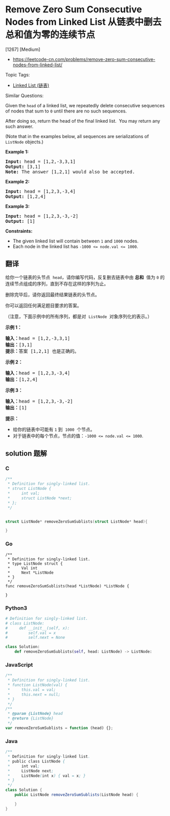 # Remove Zero Sum Consecutive Nodes from Linked List 从链表中删去总和值为零的连续节点

[1267] [Medium]

- https://leetcode-cn.com/problems/remove-zero-sum-consecutive-nodes-from-linked-list/

Topic Tags:

- [Linked List (链表)](https://leetcode-cn.com/tag/linked-list/)

Similar Questions:

Given the `head` of a linked list, we repeatedly delete consecutive sequences of nodes that sum to `0` until there are no such sequences.

After doing so, return the head of the final linked list.  You may return any such answer.

(Note that in the examples below, all sequences are serializations of `ListNode` objects.)

**Example 1:**

<pre><strong>Input:</strong> head = [1,2,-3,3,1]
<strong>Output:</strong> [3,1]
<strong>Note:</strong> The answer [1,2,1] would also be accepted.
</pre>

**Example 2:**

<pre><strong>Input:</strong> head = [1,2,3,-3,4]
<strong>Output:</strong> [1,2,4]
</pre>

**Example 3:**

<pre><strong>Input:</strong> head = [1,2,3,-3,-2]
<strong>Output:</strong> [1]
</pre>

**Constraints:**

- The given linked list will contain between `1` and `1000` nodes.
- Each node in the linked list has `-1000 <= node.val <= 1000`.

## 翻译

给你一个链表的头节点  `head`，请你编写代码，反复删去链表中由 **总和**  值为 `0` 的连续节点组成的序列，直到不存在这样的序列为止。

删除完毕后，请你返回最终结果链表的头节点。

你可以返回任何满足题目要求的答案。

（注意，下面示例中的所有序列，都是对  `ListNode`  对象序列化的表示。）

**示例 1：**

<pre><strong>输入：</strong>head = [1,2,-3,3,1]
<strong>输出：</strong>[3,1]
<strong>提示：</strong>答案 [1,2,1] 也是正确的。
</pre>

**示例 2：**

<pre><strong>输入：</strong>head = [1,2,3,-3,4]
<strong>输出：</strong>[1,2,4]
</pre>

**示例 3：**

<pre><strong>输入：</strong>head = [1,2,3,-3,-2]
<strong>输出：</strong>[1]
</pre>

**提示：**

- 给你的链表中可能有 `1` 到  `1000`  个节点。
- 对于链表中的每个节点，节点的值：`-1000 <= node.val <= 1000`.

## solution 题解

### C

```c
/**
 * Definition for singly-linked list.
 * struct ListNode {
 *     int val;
 *     struct ListNode *next;
 * };
 */


struct ListNode* removeZeroSumSublists(struct ListNode* head){

}


```

### Go

```golang
/**
 * Definition for singly-linked list.
 * type ListNode struct {
 *     Val int
 *     Next *ListNode
 * }
 */
func removeZeroSumSublists(head *ListNode) *ListNode {

}
```

### Python3

```python
# Definition for singly-linked list.
# class ListNode:
#     def __init__(self, x):
#         self.val = x
#         self.next = None

class Solution:
    def removeZeroSumSublists(self, head: ListNode) -> ListNode:

```

### JavaScript

```javascript
/**
 * Definition for singly-linked list.
 * function ListNode(val) {
 *     this.val = val;
 *     this.next = null;
 * }
 */
/**
 * @param {ListNode} head
 * @return {ListNode}
 */
var removeZeroSumSublists = function (head) {};
```

### Java

```java
/**
 * Definition for singly-linked list.
 * public class ListNode {
 *     int val;
 *     ListNode next;
 *     ListNode(int x) { val = x; }
 * }
 */
class Solution {
    public ListNode removeZeroSumSublists(ListNode head) {

    }
}
```
